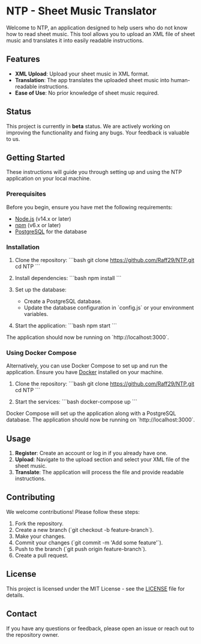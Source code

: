 
# NTP - Sheet Music Translator

Welcome to NTP, an application designed to help users who do not know how to read sheet music. This tool allows you to upload an XML file of sheet music and translates it into easily readable instructions.

## Features

- **XML Upload**: Upload your sheet music in XML format.
- **Translation**: The app translates the uploaded sheet music into human-readable instructions.
- **Ease of Use**: No prior knowledge of sheet music required.

## Status

This project is currently in **beta** status. We are actively working on improving the functionality and fixing any bugs. Your feedback is valuable to us.

## Getting Started

These instructions will guide you through setting up and using the NTP application on your local machine.

### Prerequisites

Before you begin, ensure you have met the following requirements:

- [Node.js](https://nodejs.org/en/download/) (v14.x or later)
- [npm](https://www.npmjs.com/get-npm) (v6.x or later)
- [PostgreSQL](https://www.postgresql.org/download/) for the database

### Installation

1. Clone the repository:
   \`\`\`bash
   git clone https://github.com/Raff29/NTP.git
   cd NTP
   \`\`\`

2. Install dependencies:
   \`\`\`bash
   npm install
   \`\`\`

3. Set up the database:
   - Create a PostgreSQL database.
   - Update the database configuration in \`config.js\` or your environment variables.

4. Start the application:
   \`\`\`bash
   npm start
   \`\`\`

The application should now be running on \`http://localhost:3000\`.

### Using Docker Compose

Alternatively, you can use Docker Compose to set up and run the application. Ensure you have [Docker](https://www.docker.com/products/docker-desktop) installed on your machine.

1. Clone the repository:
   \`\`\`bash
   git clone https://github.com/Raff29/NTP.git
   cd NTP
   \`\`\`

2. Start the services:
   \`\`\`bash
   docker-compose up
   \`\`\`

Docker Compose will set up the application along with a PostgreSQL database. The application should now be running on \`http://localhost:3000\`.

## Usage

1. **Register**: Create an account or log in if you already have one.
2. **Upload**: Navigate to the upload section and select your XML file of the sheet music.
3. **Translate**: The application will process the file and provide readable instructions.

## Contributing

We welcome contributions! Please follow these steps:

1. Fork the repository.
2. Create a new branch (\`git checkout -b feature-branch\`).
3. Make your changes.
4. Commit your changes (\`git commit -m 'Add some feature'\`).
5. Push to the branch (\`git push origin feature-branch\`).
6. Create a pull request.

## License

This project is licensed under the MIT License - see the [LICENSE](LICENSE) file for details.

## Contact

If you have any questions or feedback, please open an issue or reach out to the repository owner.
